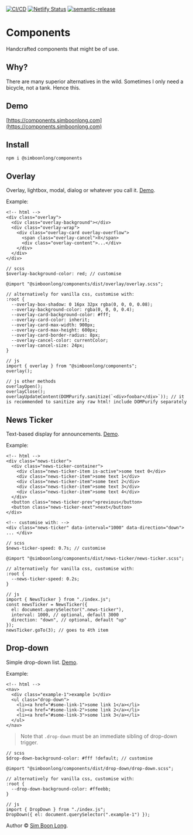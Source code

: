 [![CI/CD](https://github.com/simboonlong/components/actions/workflows/manual.yml/badge.svg?branch=master&event=push)](https://github.com/simboonlong/components/actions/workflows/manual.yml) [![Netlify Status](https://api.netlify.com/api/v1/badges/d434bd40-1962-433b-a451-c28a98e21fd2/deploy-status)](https://app.netlify.com/sites/simboonlong-components/deploys) [![semantic-release](https://img.shields.io/badge/%20%20%F0%9F%93%A6%F0%9F%9A%80-semantic--release-e10079.svg)](https://github.com/semantic-release/semantic-release)

# Components

Handcrafted components that might be of use.

## Why?

There are many superior alternatives in the wild. Sometimes I only need a bicycle, not a tank. Hence this.

## Demo

[https://components.simboonlong.com](https://components.simboonlong.com)

## Install

`npm i @simboonlong/components`

## Overlay

Overlay, lightbox, modal, dialog or whatever you call it. [Demo](https://components.simboonlong.com/overlay).

Example:

```
<!-- html -->
<div class="overlay">
  <div class="overlay-background"></div>
  <div class="overlay-wrap">
    <div class="overlay-card overlay-overflow">
      <span class="overlay-cancel">X</span>
      <div class="overlay-content">...</div>
    </div>
  </div>
</div>
```

```
// scss
$overlay-background-color: red; // customise

@import "@simboonlong/components/dist/overlay/overlay.scss";

// alternatively for vanilla css, customise with:
:root {
  --overlay-box-shadow: 0 16px 32px rgba(0, 0, 0, 0.08);
  --overlay-background-color: rgba(0, 0, 0, 0.4);
  --overlay-card-background-color: #fff;
  --overlay-card-color: inherit;
  --overlay-card-max-width: 900px;
  --overlay-card-max-height: 600px;
  --overlay-card-border-radius: 8px;
  --overlay-cancel-color: currentColor;
  --overlay-cancel-size: 24px;
}
```

```
// js
import { overlay } from "@simboonlong/components";
overlay();
```

```
// js other methods
overlayOpen();
overlayClose();
overlayUpdateContent(DOMPurify.sanitize(`<div>foobar</div>`)); // it is recommended to sanitize any raw html! include DOMPurify separately
```

## News Ticker

Text-based display for announcements. [Demo](https://components.simboonlong.com/news-ticker).

Example:

```
<!-- html -->
<div class="news-ticker">
  <div class="news-ticker-container">
    <div class="news-ticker-item is-active">some text 0</div>
    <div class="news-ticker-item">some text 1</div>
    <div class="news-ticker-item">some text 2</div>
    <div class="news-ticker-item">some text 3</div>
    <div class="news-ticker-item">some text 4</div>
  </div>
  <button class="news-ticker-prev">previous</button>
  <button class="news-ticker-next">next</button>
</div>
```

```
<!-- customise with: -->
<div class="news-ticker" data-interval="1000" data-direction="down"> ... </div>
```

```
// scss
$news-ticker-speed: 0.7s; // customise

@import "@simboonlong/components/dist/news-ticker/news-ticker.scss";

// alternatively for vanilla css, customise with:
:root {
  --news-ticker-speed: 0.2s;
}
```

```
// js
import { NewsTicker } from "./index.js";
const newsTicker = NewsTicker({
  el: document.querySelector(".news-ticker"),
  interval: 1000, // optional, default 3000
  direction: "down", // optional, default "up"
});
newsTicker.goTo(3); // goes to 4th item
```

## Drop-down

Simple drop-down list. [Demo](https://components.simboonlong.com/drop-down).

Example:

```
<!-- html -->
<nav>
  <div class="example-1">example 1</div>
  <ul class="drop-down">
    <li><a href="#some-link-1">some link 1</a></li>
    <li><a href="#some-link-2">some link 2</a></li>
    <li><a href="#some-link-3">some link 3</a></li>
  </ul>
</nav>
```

> Note that `.drop-down` must be an immediate sibling of drop-down trigger.

```
// scss
$drop-down-background-color: #fff !default; // customise

@import "@simboonlong/components/dist/drop-down/drop-down.scss";

// alternatively for vanilla css, customise with:
:root {
  --drop-down-background-color: #ffeebb;
}
```

```
// js
import { DropDown } from "./index.js";
DropDown({ el: document.querySelector(".example-1") });
```

Author © [Sim Boon Long](https://simboonlong.com).
